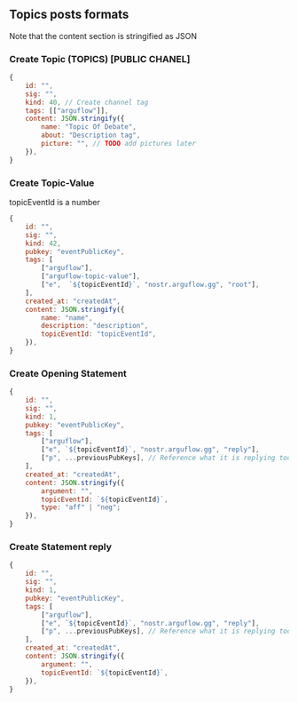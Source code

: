 ## Topics posts formats

Note that the content section is stringified as JSON


### Create Topic (TOPICS) [PUBLIC CHANEL]

```javascript
{
    id: "",
    sig: "",
    kind: 40, // Create channel tag
    tags: [["arguflow"]],
    content: JSON.stringify({
        name: "Topic Of Debate",
        about: "Description tag",
        picture: "", // TODO add pictures later
    }),
}
```

### Create Topic-Value

topicEventId is a number

```javascript
{
    id: "",
    sig: "",
    kind: 42,
    pubkey: "eventPublicKey",
    tags: [
        ["arguflow"],
        ["arguflow-topic-value"],
        ["e",  `${topicEventId}`, "nostr.arguflow.gg", "root"],
    ],
    created_at: "createdAt",
    content: JSON.stringify({
        name: "name",
        description: "description",
        topicEventId: "topicEventId",
    }),
}
```

### Create Opening Statement

```javascript
{
    id: "",
    sig: "",
    kind: 1,
    pubkey: "eventPublicKey",
    tags: [
        ["arguflow"],
        ["e", `${topicEventId}`, "nostr.arguflow.gg", "reply"],
        ["p", ...previousPubKeys], // Reference what it is replying too
    ],
    created_at: "createdAt",
    content: JSON.stringify({
        argument: "",
        topicEventId: `${topicEventId}`,
        type: "aff" | "neg";
    }),
}
```

### Create Statement reply

```javascript
{
    id: "",
    sig: "",
    kind: 1,
    pubkey: "eventPublicKey",
    tags: [
        ["arguflow"],
        ["e", `${topicEventId}`, "nostr.arguflow.gg", "reply"],
        ["p", ...previousPubKeys], // Reference what it is replying too
    ],
    created_at: "createdAt",
    content: JSON.stringify({
        argument: "",
        topicEventId: `${topicEventId}`,
    }),
}
```
